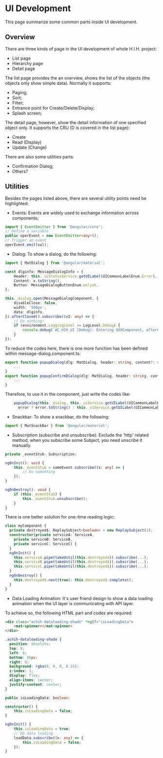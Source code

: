 # UI Development
This page summarize some common parts inside UI development.

## Overview
There are three kinds of page in the UI development of whole H.I.H. project:
- List page
- Hierarchy page
- Detail page

The list page provides the an overview, shows the list of the objects (the objects only show simple data). Normally it supports:
- Paging;
- Sort;
- Filter;
- Entrance point for Create/Delete/Display;
- Splash screen;

The detail page, however, show the detail information of one specified object only. It supports the CRU (D is covered in the list page):
- Create
- Read (Display)
- Update (Change)

There are also some utilities parts:
- Confirmation Dialog;
- Others?

## Utilities
Besides the pages listed above, there are several utility points need be highlighted:
- Events: Events are widely used to exchange information across components;
```typescript
import { EventEmitter } from '@angular/core';
// Define a variable
public operEvent = new EventEmitter<any>();
// Trigger an event
operEvent.emit(val);
```
- Dialog: To show a dialog, do the following:
```typescript
import { MatDialog } from '@angular/material';

const dlginfo: MessageDialogInfo = {
    Header: this._uiStatusService.getUILabel(UICommonLabelEnum.Error),
    Content: x.toString(),
    Button: MessageDialogButtonEnum.onlyok,
};

this._dialog.open(MessageDialogComponent, {
    disableClose: false,
    width: '500px',
    data: dlginfo,
}).afterClosed().subscribe((x2: any) => {
    // Do nothing!
    if (environment.LoggingLevel >= LogLevel.Debug) {
        console.debug(`AC_HIH_UI [Debug]: Entering XXXComponent, afterClosed, Message dialog result ${x2}`);
    }
});
```

To reduce the codes here, there is one more function has been defined within message-dialog.component.ts:
```typescript
export function popupDialog(dlg: MatDialog, header: string, content?: string, contentTable?: InfoMessage[]): MatDialogRef<any> {
    ...
}
export function popupConfirmDialog(dlg: MatDialog, header: string, content?: string, contentTable?: InfoMessage[]): MatDialogRef<any> {
    ...
}
```

Therefore, to use it in the component, just write the codes like:
```typescript
    popupDialog(this._dialog, this._uiService.getUILabel(UICommonLabelEnum.Error),
      error ? error.toString() : this._uiService.getUILabel(UICommonLabelEnum.Error));
```

- Snackbar: To show a snackbar, do the following:
```typescript
import { MatSnackBar } from '@angular/material';
```

- Subscription (subscribe and unsubscribe): Exclude the 'http' related method, when you subscribe some Subject, you need unscribe it manually.
```typescript
private _eventStub: Subscription;

ngOnInit(): void {
    this._eventStub = someEvent.subscribe((x: any) => {
        // Do something
    });
}

ngOnDestroy(): void {
    if (this._eventStub) {
        this._eventStub.unsubscribe();
    }
}
```

There is one better solution for one-time reading logic:
```typescript
class myComponent { 
  private destroyed$: ReplaySubject<boolean> = new ReplaySubject(1); 
  constructor(private serviceA: ServiceA, 
    private serviceB: ServiceB, 
    private serviceC: ServiceC) {
  } 
  ngOnInit() { 
    this.serviceA.pipe(takeUntil(this.destroyed$)).subscribe(...); 
    this.serviceB.pipe(takeUntil(this.destroyed$)).subscribe(...); 
    this.serviceC.pipe(takeUntil(this.destroyed$)).subscribe(...); 
  } 
  ngOnDestroy() { 
    this.destroyed$.next(true); this.destroyed$.complete(); 
  }
}
```

- Data Loading Animation: It's user friend design to show a data loading animation when the UI layer is communicating with API layer.

To achieve so, the following HTML part and codes are required:
```html
<div class="achih-dataloading-shade" *ngIf="isLoadingData">
    <mat-spinner></mat-spinner>
</div>
```

```css
.achih-dataloading-shade {
  position: absolute;
  top: 0;
  left: 0;
  bottom: 56px;
  right: 0;
  background: rgba(0, 0, 0, 0.15);
  z-index: 1;
  display: flex;
  align-items: center;
  justify-content: center;
}
```

```typescript
public isLoadingData: boolean;

constructor() {
    this.isLoadingData = false;
}

ngOnInit() {
    this.isLoadingData = true;
    // DO data loading
    loadData.subscribe((x: any) => {
        this.isLoadingData = false;
    });
}
```
